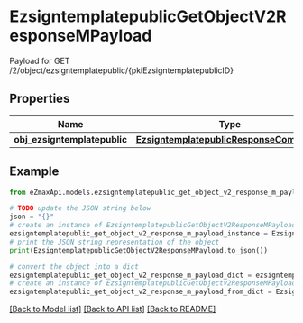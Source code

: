 # EzsigntemplatepublicGetObjectV2ResponseMPayload

Payload for GET /2/object/ezsigntemplatepublic/{pkiEzsigntemplatepublicID}

## Properties

Name | Type | Description | Notes
------------ | ------------- | ------------- | -------------
**obj_ezsigntemplatepublic** | [**EzsigntemplatepublicResponseCompound**](EzsigntemplatepublicResponseCompound.md) |  | 

## Example

```python
from eZmaxApi.models.ezsigntemplatepublic_get_object_v2_response_m_payload import EzsigntemplatepublicGetObjectV2ResponseMPayload

# TODO update the JSON string below
json = "{}"
# create an instance of EzsigntemplatepublicGetObjectV2ResponseMPayload from a JSON string
ezsigntemplatepublic_get_object_v2_response_m_payload_instance = EzsigntemplatepublicGetObjectV2ResponseMPayload.from_json(json)
# print the JSON string representation of the object
print(EzsigntemplatepublicGetObjectV2ResponseMPayload.to_json())

# convert the object into a dict
ezsigntemplatepublic_get_object_v2_response_m_payload_dict = ezsigntemplatepublic_get_object_v2_response_m_payload_instance.to_dict()
# create an instance of EzsigntemplatepublicGetObjectV2ResponseMPayload from a dict
ezsigntemplatepublic_get_object_v2_response_m_payload_from_dict = EzsigntemplatepublicGetObjectV2ResponseMPayload.from_dict(ezsigntemplatepublic_get_object_v2_response_m_payload_dict)
```
[[Back to Model list]](../README.md#documentation-for-models) [[Back to API list]](../README.md#documentation-for-api-endpoints) [[Back to README]](../README.md)


